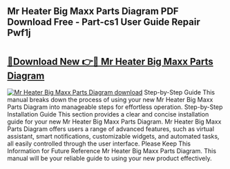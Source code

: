 ## Mr Heater Big Maxx Parts Diagram PDF Download Free - Part-cs1 User Guide Repair Pwf1j

# <h2><a href="http://dfo0wm.blite.top/?on=Mr+Heater+Big+Maxx+Parts+Diagram">🔗Download New 👉🔴 Mr Heater Big Maxx Parts Diagram</a></h2>

[![Mr Heater Big Maxx Parts Diagram download](https://i.imgur.com/lujVjoI.png)](http://dfo0wm.blite.top/?on=Mr+Heater+Big+Maxx+Parts+Diagram)
Step-by-Step Guide This manual breaks down the process of using your new Mr Heater Big Maxx Parts Diagram into manageable steps for effortless operation. Step-by-Step Installation Guide This section provides a clear and concise installation guide for your new Mr Heater Big Maxx Parts Diagram. Mr Heater Big Maxx Parts Diagram offers users a range of advanced features, such as virtual assistant, smart notifications, customizable widgets, and automated tasks, all easily controlled through the user interface. Please Keep This Information for Future Reference Mr Heater Big Maxx Parts Diagram. This manual will be your reliable guide to using your new product effectively.

